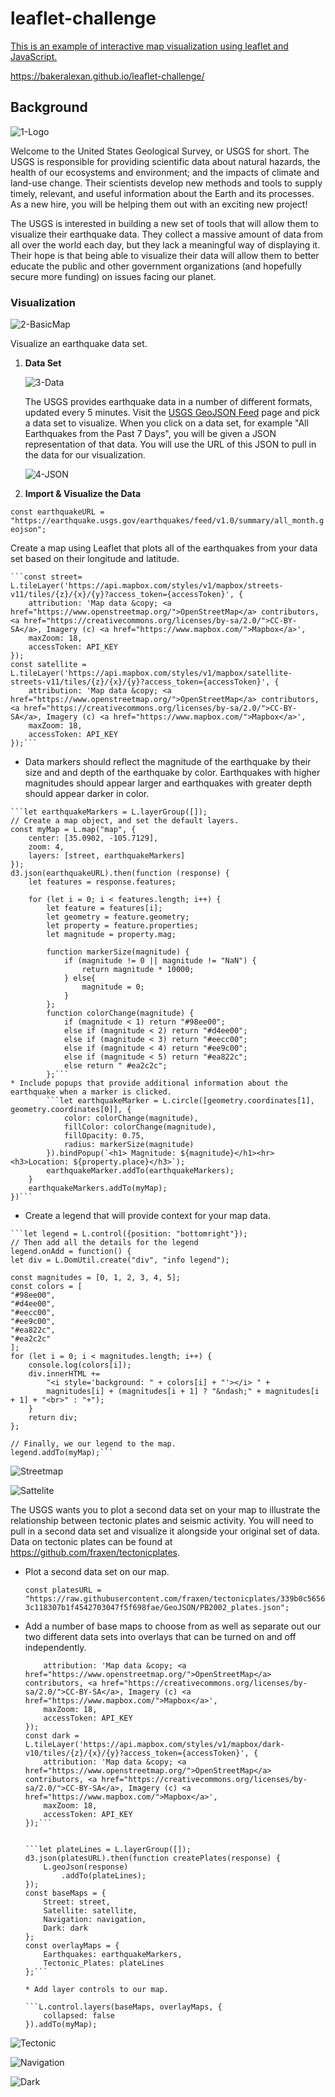 # leaflet-challenge
<a href="https://bakeralexan.github.io/leaflet-challenge/">This is an example of interactive map visualization using leaflet and JavaScript.</a>

<a href="https://bakeralexan.github.io/leaflet-challenge/">https://bakeralexan.github.io/leaflet-challenge/</a>


## Background

![1-Logo](Leaflet/Images/1-Logo.png)

Welcome to the United States Geological Survey, or USGS for short. The USGS is responsible for providing scientific data about natural hazards, the health of our ecosystems and environment; and the impacts of climate and land-use change. Their scientists develop new methods and tools to supply timely, relevant, and useful information about the Earth and its processes. As a new hire, you will be helping them out with an exciting new project!

The USGS is interested in building a new set of tools that will allow them to visualize their earthquake data. They collect a massive amount of data from all over the world each day, but they lack a meaningful way of displaying it. Their hope is that being able to visualize their data will allow them to better educate the public and other government organizations (and hopefully secure more funding) on issues facing our planet.


### Visualization

![2-BasicMap](Leaflet/Images/2-BasicMap.png)

Visualize an earthquake data set.

1. **Data Set**

   ![3-Data](Leaflet/Images/3-Data.png)

   The USGS provides earthquake data in a number of different formats, updated every 5 minutes. Visit the [USGS GeoJSON Feed](http://earthquake.usgs.gov/earthquakes/feed/v1.0/geojson.php) page and pick a data set to visualize. When you click on a data set, for example "All Earthquakes from the Past 7 Days", you will be given a JSON representation of that data. You will use the URL of this JSON to pull in the data for our visualization.

   ![4-JSON](Leaflet/Images/4-JSON.png)

2. **Import & Visualize the Data**

```const earthquakeURL = "https://earthquake.usgs.gov/earthquakes/feed/v1.0/summary/all_month.geojson";```

   Create a map using Leaflet that plots all of the earthquakes from your data set based on their longitude and latitude.

    ```const street= L.tileLayer('https://api.mapbox.com/styles/v1/mapbox/streets-v11/tiles/{z}/{x}/{y}?access_token={accessToken}', {
        attribution: 'Map data &copy; <a href="https://www.openstreetmap.org/">OpenStreetMap</a> contributors, <a href="https://creativecommons.org/licenses/by-sa/2.0/">CC-BY-SA</a>, Imagery (c) <a href="https://www.mapbox.com/">Mapbox</a>',
        maxZoom: 18,
        accessToken: API_KEY
    });
    const satellite = L.tileLayer('https://api.mapbox.com/styles/v1/mapbox/satellite-streets-v11/tiles/{z}/{x}/{y}?access_token={accessToken}', {
        attribution: 'Map data &copy; <a href="https://www.openstreetmap.org/">OpenStreetMap</a> contributors, <a href="https://creativecommons.org/licenses/by-sa/2.0/">CC-BY-SA</a>, Imagery (c) <a href="https://www.mapbox.com/">Mapbox</a>',
        maxZoom: 18,
        accessToken: API_KEY
    });```

   * Data markers should reflect the magnitude of the earthquake by their size and and depth of the earthquake by color. Earthquakes with higher magnitudes should appear larger and earthquakes with greater depth should appear darker in color.

    ```let earthquakeMarkers = L.layerGroup([]);
    // Create a map object, and set the default layers.
    const myMap = L.map("map", {
        center: [35.0902, -105.7129],
        zoom: 4,
        layers: [street, earthquakeMarkers]
    });
    d3.json(earthquakeURL).then(function (response) {
        let features = response.features;

        for (let i = 0; i < features.length; i++) {
            let feature = features[i];
            let geometry = feature.geometry;
            let property = feature.properties;
            let magnitude = property.mag;

            function markerSize(magnitude) {
                if (magnitude != 0 || magnitude != "NaN") {
                    return magnitude * 10000;
                } else{
                    magnitude = 0;
                }
            };
            function colorChange(magnitude) {
                if (magnitude < 1) return "#98ee00";
                else if (magnitude < 2) return "#d4ee00";
                else if (magnitude < 3) return "#eecc00";
                else if (magnitude < 4) return "#ee9c00";
                else if (magnitude < 5) return "#ea822c";
                else return " #ea2c2c";
            };``` 
    * Include popups that provide additional information about the earthquake when a marker is clicked.
            ```let earthquakeMarker = L.circle([geometry.coordinates[1], geometry.coordinates[0]], {
                color: colorChange(magnitude),
                fillColor: colorChange(magnitude),
                fillOpacity: 0.75,
                radius: markerSize(magnitude)
            }).bindPopup(`<h1> Magnitude: ${magnitude}</h1><hr><h3>Location: ${property.place}</h3>`);
            earthquakeMarker.addTo(earthquakeMarkers);
        }
        earthquakeMarkers.addTo(myMap);
    })```

   

   * Create a legend that will provide context for your map data.

    ```let legend = L.control({position: "bottomright"});
    // Then add all the details for the legend
    legend.onAdd = function() {
    let div = L.DomUtil.create("div", "info legend");

    const magnitudes = [0, 1, 2, 3, 4, 5];
    const colors = [
    "#98ee00",
    "#d4ee00",
    "#eecc00",
    "#ee9c00",
    "#ea822c",
    "#ea2c2c"
    ];
    for (let i = 0; i < magnitudes.length; i++) {
        console.log(colors[i]);
        div.innerHTML +=
            "<i style='background: " + colors[i] + "'></i> " +
            magnitudes[i] + (magnitudes[i + 1] ? "&ndash;" + magnitudes[i + 1] + "<br>" : "+");
        }
        return div;
    };

    // Finally, we our legend to the map.
    legend.addTo(myMap);```


![Streetmap](Leaflet/Images/streetmap.png)



![Sattelite](Leaflet/Images/satellite.png)


The USGS wants you to plot a second data set on your map to illustrate the relationship between tectonic plates and seismic activity. You will need to pull in a second data set and visualize it alongside your original set of data. Data on tectonic plates can be found at <https://github.com/fraxen/tectonicplates>.

* Plot a second data set on our map.

    ```const platesURL = "https://raw.githubusercontent.com/fraxen/tectonicplates/339b0c56563c118307b1f4542703047f5f698fae/GeoJSON/PB2002_plates.json";```

* Add a number of base maps to choose from as well as separate out our two different data sets into overlays that can be turned on and off independently.

    ```const navigation = L.tileLayer('https://api.mapbox.com/styles/v1/mapbox/navigation-day-v1/tiles/{z}/{x}/{y}?access_token={accessToken}', {
        attribution: 'Map data &copy; <a href="https://www.openstreetmap.org/">OpenStreetMap</a> contributors, <a href="https://creativecommons.org/licenses/by-sa/2.0/">CC-BY-SA</a>, Imagery (c) <a href="https://www.mapbox.com/">Mapbox</a>',
        maxZoom: 18,
        accessToken: API_KEY
    });
    const dark = L.tileLayer('https://api.mapbox.com/styles/v1/mapbox/dark-v10/tiles/{z}/{x}/{y}?access_token={accessToken}', {
        attribution: 'Map data &copy; <a href="https://www.openstreetmap.org/">OpenStreetMap</a> contributors, <a href="https://creativecommons.org/licenses/by-sa/2.0/">CC-BY-SA</a>, Imagery (c) <a href="https://www.mapbox.com/">Mapbox</a>',
        maxZoom: 18,
        accessToken: API_KEY
    });```


    ```let plateLines = L.layerGroup([]);
    d3.json(platesURL).then(function createPlates(response) {
        L.geoJson(response)
            .addTo(plateLines);
    });
    const baseMaps = {
        Street: street,
        Satellite: satellite,
        Navigation: navigation,
        Dark: dark
    };
    const overlayMaps = {
        Earthquakes: earthquakeMarkers,
        Tectonic_Plates: plateLines
    };```

    * Add layer controls to our map.

    ```L.control.layers(baseMaps, overlayMaps, {
        collapsed: false
    }).addTo(myMap);
    ```

![Tectonic](Leaflet/Images/tectonic.png)


![Navigation](Leaflet/Images/navigation.png)


![Dark](Leaflet/Images/dark.png)


